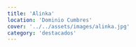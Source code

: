 ```yaml
---
title: 'Alinka'
location: 'Dominio Cumbres'
cover: '../../assets/images/alinka.jpg'
category: 'destacados'
---
```

